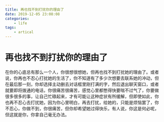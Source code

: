 ```yaml
---
title: 再也找不到打扰你的理由了
date: 2019-12-05 23:08:08
categories:
    - life
tags:
    - artical
---
```


# 再也找不到打扰你的理由了
在你的心底总有那么一个人，你很想很想她，但再也找不到打扰她的理由了。或者说，你再也不忍心打扰她的生活了，你不知道有了多少次想要去联系她的冲动，但在最后那一刻，你却选择主动删去对话框里刚打满的字，然后退出聊天窗口，或者就要即将拨通的电话，你很痛苦很痛苦，感觉心里都憋得快要喘不过气了，你要做很多很多的事，让自己忙碌起来，才有可能让这种症状有所缓解，但即使如此，你也再不忍心去打扰她，因为你心里明白，再去打扰，给她的，只能是烦恼罢了，你不忍心，你做不到，你很痛苦，但你却希望她过得快乐，有人说，你这是何必呢，但这就是你，你拿自己毫无办法。

